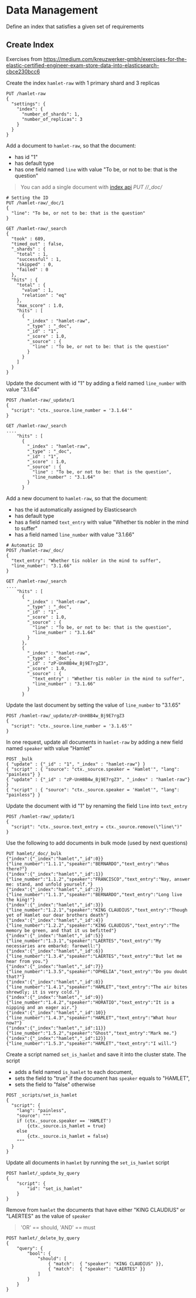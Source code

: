 # Data Management

Define an index that satisfies a given set of requirements

## Create Index

Exercises from https://medium.com/kreuzwerker-gmbh/exercises-for-the-elastic-certified-engineer-exam-store-data-into-elasticsearch-cbce230bcc6

Create the index `hamlet-raw` with 1 primary shard and 3 replicas

```
PUT /hamlet-raw
{
  "settings": {
    "index": {
      "number_of_shards": 1,  
      "number_of_replicas": 3 
    }
  }
}
```

Add a document to `hamlet-raw`, so that the document:
- has id "1"
- has default type
- has one field named `line` with value "To be, or not to be: that is the question"

> You can add a single document with [index api](https://www.elastic.co/guide/en/elasticsearch/reference/7.17/docs-index_.html) *PUT /<target>/_doc/<id>*

```
# Setting the ID
PUT /hamlet-raw/_doc/1
{
  "line": "To be, or not to be: that is the question"
}

GET /hamlet-raw/_search
{
  "took" : 689,
  "timed_out" : false,
  "_shards" : {
    "total" : 1,
    "successful" : 1,
    "skipped" : 0,
    "failed" : 0
  },
  "hits" : {
    "total" : {
      "value" : 1,
      "relation" : "eq"
    },
    "max_score" : 1.0,
    "hits" : [
      {
        "_index" : "hamlet-raw",
        "_type" : "_doc",
        "_id" : "1",
        "_score" : 1.0,
        "_source" : {
          "line" : "To be, or not to be: that is the question"
        }
      }
    ]
  }
}
```

Update the document with id "1" by adding a field named `line_number` with value "3.1.64"

```
POST /hamlet-raw/_update/1
{
  "script": "ctx._source.line_number = '3.1.64'"
}

GET /hamlet-raw/_search
....
    "hits" : [
      {
        "_index" : "hamlet-raw",
        "_type" : "_doc",
        "_id" : "1",
        "_score" : 1.0,
        "_source" : {
          "line" : "To be, or not to be: that is the question",
          "line_number" : "3.1.64"
        }
      }
```

Add a new document to `hamlet-raw`, so that the document:
- has the id automatically assigned by Elasticsearch
- has default type
- has a field named `text_entry` with value "Whether tis nobler in the mind to suffer"
- has a field named `line_number` with value "3.1.66"

```
# Automatic ID
POST /hamlet-raw/_doc/
{
  "text_entry": "Whether tis nobler in the mind to suffer",
  "line_number": "3.1.66"
}

GET /hamlet-raw/_search
....
    "hits" : [
      {
        "_index" : "hamlet-raw",
        "_type" : "_doc",
        "_id" : "1",
        "_score" : 1.0,
        "_source" : {
          "line" : "To be, or not to be: that is the question",
          "line_number" : "3.1.64"
        }
      },
      {
        "_index" : "hamlet-raw",
        "_type" : "_doc",
        "_id" : "zP-UnH8B4w_Bj9E7rgZ3",
        "_score" : 1.0,
        "_source" : {
          "text_entry" : "Whether tis nobler in the mind to suffer",
          "line_number" : "3.1.66"
        }
      }
```

Update the last document by setting the value of `line_number` to "3.1.65"

```
POST /hamlet-raw/_update/zP-UnH8B4w_Bj9E7rgZ3
{
  "script": "ctx._source.line_number = '3.1.65'"
}
```

In one request, update all documents in `hamlet-raw` by adding a new field named `speaker` with value "Hamlet"

```
POST _bulk
{ "update" : {"_id" : "1", "_index" : "hamlet-raw"} }
{ "script" : { "source": "ctx._source.speaker = 'Hamlet'", "lang": "painless"} }
{ "update" : {"_id" : "zP-UnH8B4w_Bj9E7rgZ3", "_index" : "hamlet-raw"} }
{ "script" : { "source": "ctx._source.speaker = 'Hamlet'", "lang": "painless"} }
```

Update the document with id "1" by renaming the field `line` into `text_entry`

```
POST /hamlet-raw/_update/1
{
  "script": "ctx._source.text_entry = ctx._source.remove(\"line\")"
}
```

Use the following to add documents in bulk mode (used by next questions)

```
PUT hamlet/_doc/_bulk
{"index":{"_index":"hamlet","_id":0}}
{"line_number":"1.1.1","speaker":"BERNARDO","text_entry":"Whos there?"}
{"index":{"_index":"hamlet","_id":1}}
{"line_number":"1.1.2","speaker":"FRANCISCO","text_entry":"Nay, answer me: stand, and unfold yourself."}
{"index":{"_index":"hamlet","_id":2}}
{"line_number":"1.1.3","speaker":"BERNARDO","text_entry":"Long live the king!"}
{"index":{"_index":"hamlet","_id":3}}
{"line_number":"1.2.1","speaker":"KING CLAUDIUS","text_entry":"Though yet of Hamlet our dear brothers death"}
{"index":{"_index":"hamlet","_id":4}}
{"line_number":"1.2.2","speaker":"KING CLAUDIUS","text_entry":"The memory be green, and that it us befitted"}
{"index":{"_index":"hamlet","_id":5}}
{"line_number":"1.3.1","speaker":"LAERTES","text_entry":"My necessaries are embarkd: farewell:"}
{"index":{"_index":"hamlet","_id":6}}
{"line_number":"1.3.4","speaker":"LAERTES","text_entry":"But let me hear from you."}
{"index":{"_index":"hamlet","_id":7}}
{"line_number":"1.3.5","speaker":"OPHELIA","text_entry":"Do you doubt that?"}
{"index":{"_index":"hamlet","_id":8}}
{"line_number":"1.4.1","speaker":"HAMLET","text_entry":"The air bites shrewdly; it is very cold."}
{"index":{"_index":"hamlet","_id":9}}
{"line_number":"1.4.2","speaker":"HORATIO","text_entry":"It is a nipping and an eager air."}
{"index":{"_index":"hamlet","_id":10}}
{"line_number":"1.4.3","speaker":"HAMLET","text_entry":"What hour now?"}
{"index":{"_index":"hamlet","_id":11}}
{"line_number":"1.5.2","speaker":"Ghost","text_entry":"Mark me."}
{"index":{"_index":"hamlet","_id":12}}
{"line_number":"1.5.3","speaker":"HAMLET","text_entry":"I will."}
```

Create a script named `set_is_hamlet` and save it into the cluster state. The script 
- adds a field named `is_hamlet` to each document, 
- sets the field to "true" if the document has `speaker` equals to "HAMLET", 
- sets the field to "false" otherwise

```
POST _scripts/set_is_hamlet
{
  "script": {
    "lang": "painless",
    "source": """
    if (ctx._source.speaker == 'HAMLET')
        {ctx._source.is_hamlet = true}
    else
        {ctx._source.is_hamlet = false}
    """
  }
}
```

Update all documents in `hamlet` by running the `set_is_hamlet` script

```
POST hamlet/_update_by_query
{
    "script": {
        "id": "set_is_hamlet"
    }
}
```

Remove from `hamlet` the documents that have either "KING CLAUDIUS" or "LAERTES" as the value of `speaker`

> 'OR' == should, 'AND' == must

```
POST hamlet/_delete_by_query
{
    "query": {
        "bool": {
            "should": [ 
                { "match":  { "speaker": "KING CLAUDIUS" }}, 
                { "match":  { "speaker": "LAERTES" }}
            ]
        }
    }
}
```

